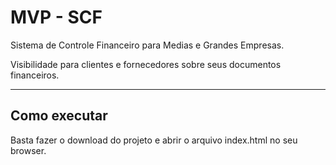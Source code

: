 # MVP - SCF

Sistema de Controle Financeiro para Medias e Grandes Empresas.

Visibilidade para clientes e fornecedores sobre seus documentos financeiros.

---
## Como executar

Basta fazer o download do projeto e abrir o arquivo index.html no seu browser.
